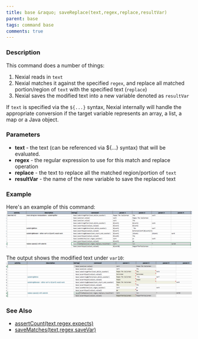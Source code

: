 ```yaml
---
title: base &raquo; saveReplace(text,regex,replace,resultVar)
parent: base
tags: command base
comments: true
---
```



### Description
This command does a number of things:
1. Nexial reads in `text`
2. Nexial matches it against the specified `regex`, and replace all matched portion/region of `text` with the 
   specified text (`replace`)
3. Nexial saves the modified text into a new variable denoted as `resultVar`

If `text` is specified via the `${...}` syntax, Nexial internally will handle the appropriate conversion if the 
target variable represents an array, a list, a map or a Java object. 


### Parameters
- **text** \- the text (can be referenced via ${...} syntax) that will be evaluated. 
- **regex** \- the regular expression to use for this match and replace operation
- **replace** - the text to replace all the matched region/portion of `text`
- **resultVar** \- the name of the new variable to save the replaced text


### Example
Here's an example of this command:<br/>
![script](image/saveReplace_01.png)

The output shows the modified text under `var10`:<br/>
![output](image/saveReplace_02.png)


### See Also
- [assertCount(text,regex,expects)](assertCount(text,regex,expects))
- [saveMatches(text,regex,saveVar)](saveMatches(text,regex,saveVar))
